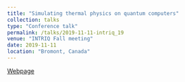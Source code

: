 ```yaml
---
title: "Simulating thermal physics on quantum computers"
collection: talks
type: "Conference talk"
permalink: /talks/2019-11-11-intriq_19
venue: "INTRIQ Fall meeting"
date: 2019-11-11
location: "Bromont, Canada"
---
```


[Webpage](https://www.intriq.org/events/rencontre-automnale-2019-de-lintriq)
